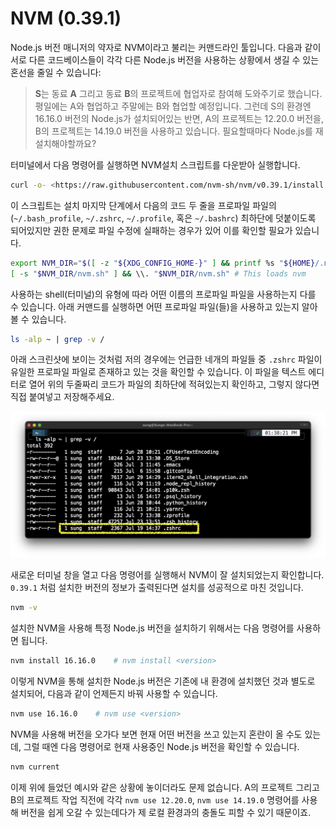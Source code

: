 # NVM (0.39.1)

Node.js 버전 매니저의 약자로 NVM이라고 불리는 커맨드라인 툴입니다. 다음과 같이 서로 다른 코드베이스들이 각각 다른 Node.js 버전을 사용하는 상황에서 생길 수 있는 혼선을 줄일 수 있습니다:

> **S**는 동료 **A** 그리고 동료 **B**의 프로젝트에 협업자로 참여해 도와주기로 했습니다. 평일에는 A와 협업하고 주말에는 B와 협업할 예정입니다. 그런데 S의 환경엔 16.16.0 버전의 Node.js가 설치되어있는 반면, A의 프로젝트는 12.20.0 버전을, B의 프로젝트는 14.19.0 버전을 사용하고 있습니다. 필요할때마다 Node.js를 재설치해야할까요?

터미널에서 다음 명령어를 실행하면 NVM설치 스크립트를 다운받아 실행합니다.

```bash
curl -o- <https://raw.githubusercontent.com/nvm-sh/nvm/v0.39.1/install.sh> | bash
```

이 스크립트는 설치 마지막 단계에서 다음의 코드 두 줄을 프로파일 파일의(`~/.bash_profile`, `~/.zshrc`, `~/.profile`, 혹은 `~/.bashrc`) 최하단에 덧붙이도록 되어있지만 권한 문제로 파일 수정에 실패하는 경우가 있어 이를 확인할 필요가 있습니다.

```bash
export NVM_DIR="$([ -z "${XDG_CONFIG_HOME-}" ] && printf %s "${HOME}/.nvm" || printf %s "${XDG_CONFIG_HOME}/nvm")"
[ -s "$NVM_DIR/nvm.sh" ] && \\. "$NVM_DIR/nvm.sh" # This loads nvm
```

사용하는 shell(터미널)의 유형에 따라 어떤 이름의 프로파일 파일을 사용하는지 다를 수 있습니다. 아래 커맨드를 실행하면 어떤 프로파일 파일(들)을 사용하고 있는지 알아볼 수 있습니다.

```bash
ls -alp ~ | grep -v /
```

아래 스크린샷에 보이는 것처럼 저의 경우에는 언급한 네개의 파일들 중 `.zshrc` 파일이 유일한 프로파일 파일로 존재하고 있는 것을 확인할 수 있습니다. 이 파일을 텍스트 에디터로 열어 위의 두줄짜리 코드가 파일의 최하단에 적혀있는지 확인하고, 그렇지 않다면 직접 붙여넣고 저장해주세요.

![](<../.gitbook/assets/Screen Shot 2022-07-23 at 1.51.29 PM.png>)

새로운 터미널 창을 열고 다음 명령어를 실행해서 NVM이 잘 설치되었는지 확인합니다. `0.39.1` 처럼 설치한 버전의 정보가 출력된다면 설치를 성공적으로 마친 것입니다.

```bash
nvm -v
```

설치한 NVM을 사용해 특정 Node.js 버전을 설치하기 위해서는 다음 명령어를 사용하면 됩니다.

```bash
nvm install 16.16.0    # nvm install <version>
```

이렇게 NVM을 통해 설치한 Node.js 버전은 기존에 내 환경에 설치했던 것과 별도로 설치되어, 다음과 같이 언제든지 바꿔 사용할 수 있습니다.

```bash
nvm use 16.16.0    # nvm use <version>
```

NVM을 사용해 버전을 오가다 보면 현재 어떤 버전을 쓰고 있는지 혼란이 올 수도 있는데, 그럴 때엔 다음 명령어로 현재 사용중인 Node.js 버전을 확인할 수 있습니다.

```bash
nvm current
```

이제 위에 들었던 예시와 같은 상황에 놓이더라도 문제 없습니다. A의 프로젝트 그리고 B의 프로젝트 작업 직전에 각각 `nvm use 12.20.0`, `nvm use 14.19.0` 명령어를 사용해 버전을 쉽게 오갈 수 있는데다가 제 로컬 환경과의 충돌도 피할 수 있기 때문이죠.

